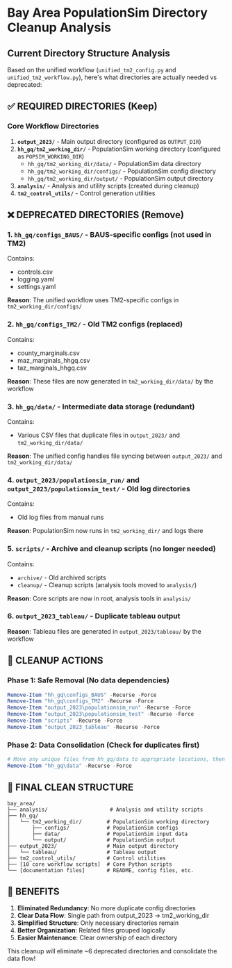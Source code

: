 # Bay Area PopulationSim Directory Cleanup Analysis

## Current Directory Structure Analysis

Based on the unified workflow (`unified_tm2_config.py` and `unified_tm2_workflow.py`), here's what directories are actually needed vs deprecated:

## ✅ REQUIRED DIRECTORIES (Keep)

### Core Workflow Directories
1. **`output_2023/`** - Main output directory (configured as `OUTPUT_DIR`)
2. **`hh_gq/tm2_working_dir/`** - PopulationSim working directory (configured as `POPSIM_WORKING_DIR`)
   - `hh_gq/tm2_working_dir/data/` - PopulationSim data directory
   - `hh_gq/tm2_working_dir/configs/` - PopulationSim config directory  
   - `hh_gq/tm2_working_dir/output/` - PopulationSim output directory
3. **`analysis/`** - Analysis and utility scripts (created during cleanup)
4. **`tm2_control_utils/`** - Control generation utilities

## ❌ DEPRECATED DIRECTORIES (Remove)

### 1. `hh_gq/configs_BAUS/` - BAUS-specific configs (not used in TM2)
Contains:
- controls.csv
- logging.yaml  
- settings.yaml

**Reason**: The unified workflow uses TM2-specific configs in `tm2_working_dir/configs/`

### 2. `hh_gq/configs_TM2/` - Old TM2 configs (replaced)
Contains:
- county_marginals.csv
- maz_marginals_hhgq.csv
- taz_marginals_hhgq.csv

**Reason**: These files are now generated in `tm2_working_dir/data/` by the workflow

### 3. `hh_gq/data/` - Intermediate data storage (redundant)
Contains:
- Various CSV files that duplicate files in `output_2023/` and `tm2_working_dir/data/`

**Reason**: The unified config handles file syncing between `output_2023/` and `tm2_working_dir/data/`

### 4. `output_2023/populationsim_run/` and `output_2023/populationsim_test/` - Old log directories
Contains:
- Old log files from manual runs

**Reason**: PopulationSim now runs in `tm2_working_dir/` and logs there

### 5. `scripts/` - Archive and cleanup scripts (no longer needed)
Contains:
- `archive/` - Old archived scripts
- `cleanup/` - Cleanup scripts (analysis tools moved to `analysis/`)

**Reason**: Core scripts are now in root, analysis tools in `analysis/`

### 6. `output_2023_tableau/` - Duplicate tableau output
**Reason**: Tableau files are generated in `output_2023/tableau/` by the workflow

## 🧹 CLEANUP ACTIONS

### Phase 1: Safe Removal (No data dependencies)
```powershell
Remove-Item "hh_gq\configs_BAUS" -Recurse -Force
Remove-Item "hh_gq\configs_TM2" -Recurse -Force  
Remove-Item "output_2023\populationsim_run" -Recurse -Force
Remove-Item "output_2023\populationsim_test" -Recurse -Force
Remove-Item "scripts" -Recurse -Force
Remove-Item "output_2023_tableau" -Recurse -Force
```

### Phase 2: Data Consolidation (Check for duplicates first)
```powershell
# Move any unique files from hh_gq/data to appropriate locations, then remove
Remove-Item "hh_gq\data" -Recurse -Force
```

## 📁 FINAL CLEAN STRUCTURE

```
bay_area/
├── analysis/                    # Analysis and utility scripts
├── hh_gq/
│   └── tm2_working_dir/        # PopulationSim working directory
│       ├── configs/            # PopulationSim configs
│       ├── data/               # PopulationSim input data
│       └── output/             # PopulationSim output
├── output_2023/                # Main output directory
│   └── tableau/                # Tableau output
├── tm2_control_utils/          # Control utilities
├── [10 core workflow scripts]  # Core Python scripts
└── [documentation files]       # README, config files, etc.
```

## 🎯 BENEFITS

1. **Eliminated Redundancy**: No more duplicate config directories
2. **Clear Data Flow**: Single path from output_2023 → tm2_working_dir
3. **Simplified Structure**: Only necessary directories remain
4. **Better Organization**: Related files grouped logically
5. **Easier Maintenance**: Clear ownership of each directory

This cleanup will eliminate ~6 deprecated directories and consolidate the data flow!
